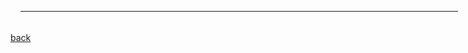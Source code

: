 <div>
 <table style="text-align: left; height: 20px; width: 700px; margin-left: 16px;" border="0" cellpadding="0"
          cellspacing="2">
 <tbody> 
 <tr> 
 <td style="text-align: justify; width: 300px;">
 <font size="4.5"><br /> 
     <b>2022</b><br /> 
 <br /> 
 </font> 
</td> 
 </tr> 
   <tr> 
 <td style="vertical-align: top; width: 300px;"><img style="width: 300px;"
 src="./assets/img/DCRN.png" /> </td> 
 <td style="vertical-align: top; width: 400px;"> 
 <div 
 style="text-align: justify; margin-left: 5px; line-height: 160%;  width: 400px;"> 
  <font size="3"> 
      Yue Liu, Wenxuan Tu, Sihang Zhou, Xinwang Liu, Linxuan Song, Xihong Yang, and En Zhu: <i>Deep Graph Clustering via Dual Correlation Reduction</i>. <font color="#2818200">AAAI 2022</font>. 
     [<a href="https://arxiv.org/pdf/2112.14772">paper</a>|<a href="https://github.com/yueliu1999/DCRN" >code</a>] 
 <br /> 
  </font>
 </div> 
<b> <br /></b>
 <div style="text-align: justify; margin-left: 5px;  width: 400px;"> 
 <font size="2.7"> 
 <p>We propose a self-supervised deep graph clustering method termed DCRN to address the representation collapse issue by reducing information correlation in a dual manner. Specifically, the cross-view sample correlation matrix and cross-view feature correlation matrix are forced to approximate two identity matrices, thus improving the discriminative capability of the resulting features.
</p> 
 </font>
 </div> 
 <br /> 
 </td> 
 </tr> 
        <tr> 
 <td style="vertical-align: top; width: 300px;"><img style="width: 300px;"
 src="./assets/img/DCRN.png" /> </td> 
 <td style="vertical-align: top; width: 400px;"> 
 <div 
 style="text-align: justify; margin-left: 5px; line-height: 160%;  width: 400px;"> 
  <font size="3"> 
      Yue Liu, Wenxuan Tu, Sihang Zhou, Xinwang Liu, Linxuan Song, Xihong Yang, and En Zhu: <i>Deep Graph Clustering via Dual Correlation Reduction</i>. <font color="#2818200">AAAI 2022</font>. 
     [<a href="https://arxiv.org/pdf/2112.14772">paper</a>|<a href="https://github.com/yueliu1999/DCRN" >code</a>] 
 <br /> 
  </font>
 </div> 
<b> <br /></b>
 <div style="text-align: justify; margin-left: 5px;  width: 400px;"> 
 <font size="2.7"> 
 <p>We propose a self-supervised deep graph clustering method termed DCRN to address the representation collapse issue by reducing information correlation in a dual manner. Specifically, the cross-view sample correlation matrix and cross-view feature correlation matrix are forced to approximate two identity matrices, thus improving the discriminative capability of the resulting features.
</p> 
 </font>
 </div> 
 <br /> 
 </td> 
 </tr> 
</tbody> 
</table>
</div>


























[back](./)

